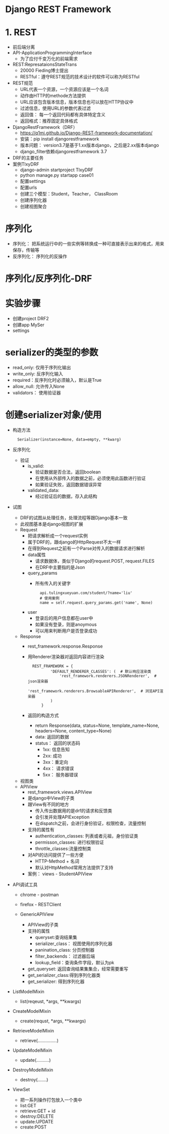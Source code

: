 # Django REST Framework
# 1. REST
- 前后端分离
- API-ApplicationProgrammingInterface
    - 为了应付千变万化的前端需求
- REST:RepresataionsStateTrans
    - 20000 Fieding博士提出
    - RESTful：遵守REST规范的技术设计的软件可以称为RESTful
- REST规范
    - URL代表一个资源，一个资源应该是一个名词
    - 动作由HTTP的methode方法提供
    - URL应该包含版本信息，版本信息也可以放在HTTP协议中
    - 过滤信息，使用URL的参数代表过滤
    - 返回值： 每一个返回代码都有具体特定含义
    - 返回格式：推荐固定具体格式
- DjangoRestFramework（DRF）
    -  https://q1mi.github.io/Django-REST-framework-documentation/
    - 安装：pip install djangorestframework
    - 版本问题： version3.7是基于1.xx版本django，之后是2.xx版本django
    - django_filter依赖djangorestframework 3.7 
- DRF的主要任务
- 案例TlxyDRF
    - django-admin startproject TlxyDRF
    - python manage.py startapp case01
    - 配置settings
    - 配置urls    
    - 创建三个模型：Student，Teacher， ClassRoom
    - 创建序列化器
    - 创建视图聚合


# 序列化
- 序列化： 把系统运行中的一些实例等转换成一种可直接表示出来的格式，用来保存，传输等
- 反序列化： 序列化的反操作
# 序列化/反序列化-DRF

# 实验步骤
- 创建project DRF2
- 创建app  MySer
- settings
# serializer的类型的参数
- read_only: 仅用于序列化输出
- write_only: 反序列化输入
- required：反序列化时必须输入，默认是True
- allow_null: 允许传入None
- validators： 使用验证器
#  创建serializer对象/使用
- 构造方法
    
        Serializer(instance=None, data=empty, **kwarg)
        
- 反序列化
    - 验证
        - is_valid:
            - 验证数据是否合法，返回boolean
            - 在使用从外部传入的数据之前，必须使用此函数进行验证
            - 如果验证失败，返回数据错误异常
        - validated_data:
            - 经过验证后的数据，存入此结构
- 试图
   - DRF的试图从处理任务，处理流程等跟Django基本一致
   - 此视图基本是django视图的扩展  
   - Request
        - 把请求解析成一个request实例 
        - 属于DRF的，跟django的HttpRequest不太一样
        - 在得到Request之前有一个Parse对传入的数据请求进行解析
        - data属性
            - 请求数据体，类似于Django的request.POST, request.FILES
            - 在DRF中主要指的是Json
        - query_params
            - 所有传入的关键字
            
            
                    api.tulingxueyuan.com/student/?name='liu'
                    # 使用案例
                    name = self.request.query_params.get('name', None)
                    
        - user
            - 登录后的用户信息都在user中
            - 如果没有登录，则是anoymous
            - 可以用来判断用户是否登录成功
   - Response
        - rest_framework.response.Response
        - 用Renderer渲染器对返回内容进行渲染
        
        
                REST_FRAMEWORK = {
                        'DEFAULT_RENDERER_CLASSES': (  # 默认响应渲染类
                            'rest_framework.renderers.JSONRenderer',  # json渲染器
                            'rest_framework.renderers.BrowsableAPIRenderer',  # 浏览API渲染器
                        )
                    }
        - 返回的构造方式
            -  return Response(data, status=None, template_name=None, headers=None, content_type=None)
            - data: 返回的数据
            - status： 返回的状态码
                - 1xx: 信息告知
                - 2xx: 成功
                - 3xx：重定向
                - 4xx： 请求错误
                - 5xx： 服务器错误
   - 视图类
   - APIView
        - rest_framework.views.APIView
        - 是django中View的子类
        - 跟View有不同的地方
            - 传入传出数据用的是drf的请求和反馈类
            - 会引发并处理APIException
            - 在dispatch之前，会进行身份验证，权限检查，流量控制
        - 支持的属性有
            - authentication_classes: 列表或者元祖，身份验证类   
            - permisson_classes: 进行权限验证
            - throttle_classes:流量控制类
        - 对API的访问提供了一些方便
            - HTTP-Method + 名词
            - 默认对HttpMethod常用方法提供了支持
        - 案例： views - StudentAPIView    
         
- API调试工具
    - chrome - postman
    - firefox - RESTClient 
    
    - GenericAPIView
        - APIView的子类
        - 支持的属性
            - queryset:查询结果集
            - serializer_class： 视图使用的序列化器
            - panination_class: 分页控制器
            - filter_backends： 过滤器后端
            - lookup_field：查询条件字段，默认为pk
        - get_queryset: 返回查询结果集集合，经常需要重写
        - get_serializer_class:得到序列化器类
        - get_serializer: 得到序列化器
- ListModelMixin
    - list(reqeust, *args, **kwargs)  
- CreateModelMixin
    - create(requst, *args, **kwargs)    
- RetrieveModelMixin
    - retrieve(...............)  
- UpdateModelMixin
    - update(..........)
- DestroyModelMixin
    - destroy(.......)
    
- ViewSet
    - 把一系列操作打包放入一个类中
    - list:GET
    - retrieve:GET + id
    - destroy:DELETE
    - update:UPDATE
    - create:POST
    
    